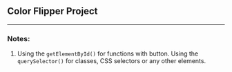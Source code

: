 ## Color Flipper Project 



---- 

### Notes:
1. Using the `getElementById()` for functions with button. 
    Using the `querySelector()` for classes, CSS selectors or any other elements.
